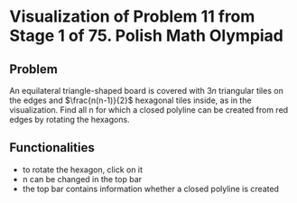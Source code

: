 # Visualization of Problem 11 from Stage 1 of 75. Polish Math Olympiad

## Problem

An equilateral triangle-shaped board is covered with $3n$ triangular tiles on the edges and $\frac{n(n-1)}{2}$ hexagonal tiles inside, as in the visualization. Find all n for which a closed polyline can be created from red edges by rotating the hexagons.

## Functionalities

-   to rotate the hexagon, click on it
-   n can be changed in the top bar
-   the top bar contains information whether a closed polyline is created
